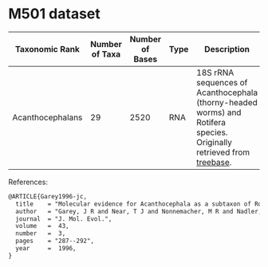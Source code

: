 # M501 dataset

| Taxonomic Rank | Number of Taxa | Number of Bases | Type | Description | Link |
| -------------- | -------------- | --------------- | ---- |------------ | ---- |
| Acanthocephalans | 29             | 2520         | RNA  | 18S rRNA sequences of Acanthocephala (thorny-headed worms) and Rotifera species. Originally retrieved from [treebase](https://www.treebase.org). | [FASTA link](https://bitbucket.org/XavMeyer/coevrj/raw/fa1355af4c28123bcf06fdb0bc43c90595beca45/data/adaptiveTreeProp/alignments/TreeBase/M2131.fasta) |

References:

```latex
@ARTICLE{Garey1996-jc,
  title    = "Molecular evidence for Acanthocephala as a subtaxon of Rotifera",
  author   = "Garey, J R and Near, T J and Nonnemacher, M R and Nadler, S A",
  journal  = "J. Mol. Evol.",
  volume   =  43,
  number   =  3,
  pages    = "287--292",
  year     =  1996,
}
```
